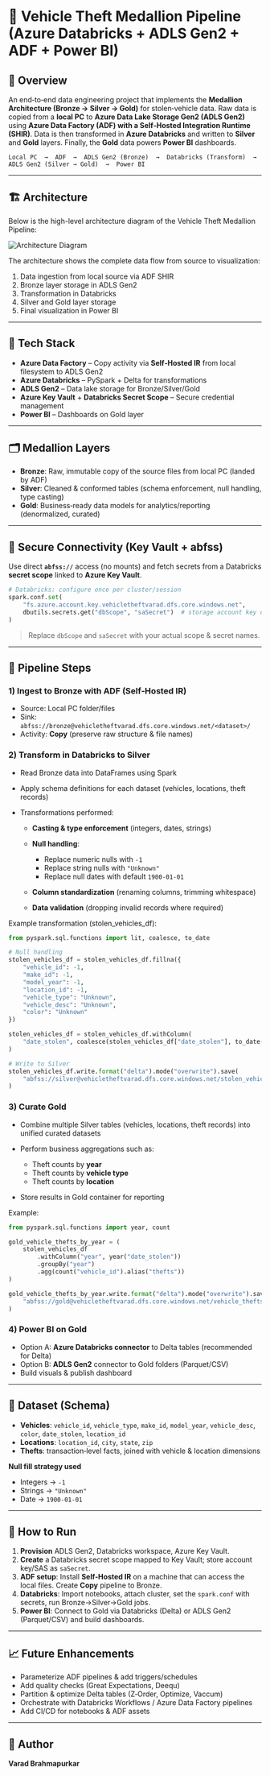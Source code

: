# 🚓 Vehicle Theft Medallion Pipeline (Azure Databricks + ADLS Gen2 + ADF + Power BI)

## 📖 Overview

An end‑to‑end data engineering project that implements the **Medallion Architecture (Bronze → Silver → Gold)** for stolen‑vehicle data. Raw data is copied from a **local PC** to **Azure Data Lake Storage Gen2 (ADLS Gen2)** using **Azure Data Factory (ADF) with a Self‑Hosted Integration Runtime (SHIR)**. Data is then transformed in **Azure Databricks** and written to **Silver** and **Gold** layers. Finally, the **Gold** data powers **Power BI** dashboards.

```
Local PC  →  ADF  →  ADLS Gen2 (Bronze)  →  Databricks (Transform)  →  ADLS Gen2 (Silver → Gold)  →  Power BI
```
---

## 🏗️ Architecture

Below is the high-level architecture diagram of the Vehicle Theft Medallion Pipeline:

![Architecture Diagram](./images/archi.png)

The architecture shows the complete data flow from source to visualization:
1. Data ingestion from local source via ADF SHIR
2. Bronze layer storage in ADLS Gen2
3. Transformation in Databricks
4. Silver and Gold layer storage
5. Final visualization in Power BI

---

## 🧰 Tech Stack

* **Azure Data Factory** – Copy activity via **Self‑Hosted IR** from local filesystem to ADLS Gen2
* **Azure Databricks** – PySpark + Delta for transformations
* **ADLS Gen2** – Data lake storage for Bronze/Silver/Gold
* **Azure Key Vault** + **Databricks Secret Scope** – Secure credential management
* **Power BI** – Dashboards on Gold layer

---

## 🗂️ Medallion Layers

* **Bronze**: Raw, immutable copy of the source files from local PC (landed by ADF)
* **Silver**: Cleaned & conformed tables (schema enforcement, null handling, type casting)
* **Gold**: Business‑ready data models for analytics/reporting (denormalized, curated)

---

## 🔐 Secure Connectivity (Key Vault + abfss)

Use direct **`abfss://`** access (no mounts) and fetch secrets from a Databricks **secret scope** linked to **Azure Key Vault**.

```python
# Databricks: configure once per cluster/session
spark.conf.set(
    "fs.azure.account.key.vehicletheftvarad.dfs.core.windows.net",
    dbutils.secrets.get("dbScope", "saSecret")  # storage account key or SAS
)
```

> Replace `dbScope` and `saSecret` with your actual scope & secret names.

---

## 🔄 Pipeline Steps

### 1) Ingest to **Bronze** with ADF (Self‑Hosted IR)

* Source: Local PC folder/files
* Sink: `abfss://bronze@vehicletheftvarad.dfs.core.windows.net/<dataset>/`
* Activity: **Copy** (preserve raw structure & file names)

### 2) Transform in **Databricks** to **Silver**

* Read Bronze data into DataFrames using Spark
* Apply schema definitions for each dataset (vehicles, locations, theft records)
* Transformations performed:

  * **Casting & type enforcement** (integers, dates, strings)
  * **Null handling**:

    * Replace numeric nulls with `-1`
    * Replace string nulls with `"Unknown"`
    * Replace null dates with default `1900-01-01`
  * **Column standardization** (renaming columns, trimming whitespace)
  * **Data validation** (dropping invalid records where required)

Example transformation (stolen\_vehicles\_df):

```python
from pyspark.sql.functions import lit, coalesce, to_date

# Null handling
stolen_vehicles_df = stolen_vehicles_df.fillna({
    "vehicle_id": -1,
    "make_id": -1,
    "model_year": -1,
    "location_id": -1,
    "vehicle_type": "Unknown",
    "vehicle_desc": "Unknown",
    "color": "Unknown"
})

stolen_vehicles_df = stolen_vehicles_df.withColumn(
    "date_stolen", coalesce(stolen_vehicles_df["date_stolen"], to_date(lit("1900-01-01")))
)

# Write to Silver
stolen_vehicles_df.write.format("delta").mode("overwrite").save(
    "abfss://silver@vehicletheftvarad.dfs.core.windows.net/stolen_vehicles/"
)
```

### 3) Curate **Gold**

* Combine multiple Silver tables (vehicles, locations, theft records) into unified curated datasets
* Perform business aggregations such as:

  * Theft counts by **year**
  * Theft counts by **vehicle type**
  * Theft counts by **location**
* Store results in Gold container for reporting

Example:

```python
from pyspark.sql.functions import year, count

gold_vehicle_thefts_by_year = (
    stolen_vehicles_df
        .withColumn("year", year("date_stolen"))
        .groupBy("year")
        .agg(count("vehicle_id").alias("thefts"))
)

gold_vehicle_thefts_by_year.write.format("delta").mode("overwrite").save(
    "abfss://gold@vehicletheftvarad.dfs.core.windows.net/vehicle_thefts_by_year/"
)
```

### 4) **Power BI** on Gold

* Option A: **Azure Databricks connector** to Delta tables (recommended for Delta)
* Option B: **ADLS Gen2** connector to Gold folders (Parquet/CSV)
* Build visuals & publish dashboard

---

## 🧱 Dataset (Schema)

* **Vehicles**: `vehicle_id`, `vehicle_type`, `make_id`, `model_year`, `vehicle_desc`, `color`, `date_stolen`, `location_id`
* **Locations**: `location_id`, `city`, `state`, `zip`
* **Thefts**: transaction‑level facts, joined with vehicle & location dimensions

**Null fill strategy used**

* Integers → `-1`
* Strings → `"Unknown"`
* Date → `1900-01-01`


---

## 🚀 How to Run

1. **Provision** ADLS Gen2, Databricks workspace, Azure Key Vault.
2. **Create** a Databricks secret scope mapped to Key Vault; store account key/SAS as `saSecret`.
3. **ADF setup**: Install **Self‑Hosted IR** on a machine that can access the local files. Create **Copy** pipeline to Bronze.
4. **Databricks**: Import notebooks, attach cluster, set the `spark.conf` with secrets, run Bronze→Silver→Gold jobs.
5. **Power BI**: Connect to Gold via Databricks (Delta) or ADLS Gen2 (Parquet/CSV) and build dashboards.

---

## 📈 Future Enhancements

* Parameterize ADF pipelines & add triggers/schedules
* Add quality checks (Great Expectations, Deequ)
* Partition & optimize Delta tables (Z‑Order, Optimize, Vaccum)
* Orchestrate with Databricks Workflows / Azure Data Factory pipelines
* Add CI/CD for notebooks & ADF assets

---

## 👤 Author

**Varad Brahmapurkar**
